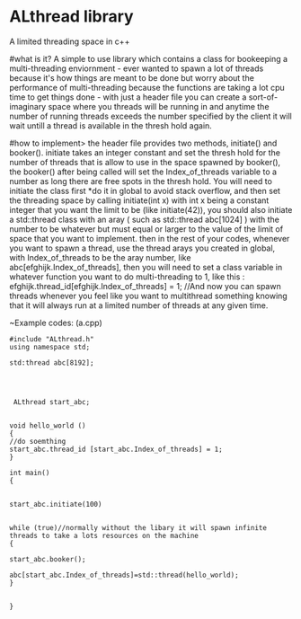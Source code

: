 # ALthread library
A limited threading space in c++


#what is it?
  A simple to use library which contains a class for bookeeping a multi-threading enviornment - ever wanted to spawn a lot of threads because it's how things are meant to be done but worry about the performance of multi-threading because the functions are taking a lot cpu time to get things done - with just a header file you can create a sort-of-imaginary space where you threads will be running in and anytime the number of running threads exceeds the number specified by the client it will wait untill a thread is available in the thresh hold again.
  
  
#how to implement>
  the header file provides two methods, initiate() and booker(). initiate takes an integer constant and set the thresh hold for the number of threads that is allow to use in the space spawned by booker(), the booker() after being called will set the Index_of_threads variable to a number as long there are free spots in the thresh hold.
  You will need to initiate the class first *do it in global to avoid stack overflow, and then set the threading space by calling initiate(int x) with int x being a constant integer that you want the limit to be (like initiate(42)), you should also initiate a std::thread class with an aray ( such as std::thread abc[1024] ) with the number to be whatever but must equal or larger to the value of the limit of space that you want to implement.
  then in the rest of your codes, whenever you want to spawn a thread, use the thread arays you created in global, with Index_of_threads to be the aray number, like abc[efghijk.Index_of_threads], then you will need to set a class variable in whatever function you want to do multi-threading to 1, like this : efghijk.thread_id[efghijk.Index_of_threads] = 1; //And now you can spawn threads whenever you feel like you want to multithread something knowing that it will always run at a limited number of threads at any given time.
  
  
  
  
  ~Example codes: (a.cpp)
      
    #include "ALthread.h"
    using namespace std;
   
    std:thread abc[8192];
    
    
    
    
     ALthread start_abc;
 
    
    void hello_world ()
    {
    //do soemthing
    start_abc.thread_id [start_abc.Index_of_threads] = 1;
    }
    
    int main()
    {
    
    
    start_abc.initiate(100)
    
    
    while (true)//normally without the libary it will spawn infinite threads to take a lots resources on the machine
    {
    
    start_abc.booker();
    
    abc[start_abc.Index_of_threads]=std::thread(hello_world);
    }
    

    }
